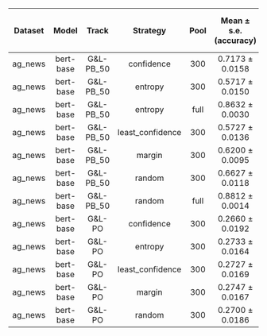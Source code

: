 | Dataset | Model | Track | Strategy | Pool | Mean ± s.e. (accuracy) | G&L count (mean ± s.e.) | Seeds |
|:-------:|:-----:|:-----:|:--------:|:------:|:--------------------:|:-------------------------:|:-----:|
| ag_news | bert-base | G&L-PB_50 | confidence | 300 | 0.7173 ± 0.0158 | 84.8 ± 4.7 | 5 |
| ag_news | bert-base | G&L-PB_50 | entropy | 300 | 0.5717 ± 0.0150 | 128.5 ± 4.5 | 10 |
| ag_news | bert-base | G&L-PB_50 | entropy | full | 0.8632 ± 0.0030 | 1039.5 ± 23.0 | 2 |
| ag_news | bert-base | G&L-PB_50 | least_confidence | 300 | 0.5727 ± 0.0136 | 128.2 ± 4.1 | 5 |
| ag_news | bert-base | G&L-PB_50 | margin | 300 | 0.6200 ± 0.0095 | 114.0 ± 2.8 | 5 |
| ag_news | bert-base | G&L-PB_50 | random | 300 | 0.6627 ± 0.0118 | 101.2 ± 3.5 | 5 |
| ag_news | bert-base | G&L-PB_50 | random | full | 0.8812 ± 0.0014 | 903.0 ± 10.6 | 2 |
| ag_news | bert-base | G&L-PO | confidence | 300 | 0.2660 ± 0.0192 | 220.2 ± 5.8 | 5 |
| ag_news | bert-base | G&L-PO | entropy | 300 | 0.2733 ± 0.0164 | 218.0 ± 4.9 | 5 |
| ag_news | bert-base | G&L-PO | least_confidence | 300 | 0.2727 ± 0.0169 | 218.2 ± 5.1 | 5 |
| ag_news | bert-base | G&L-PO | margin | 300 | 0.2747 ± 0.0167 | 217.6 ± 5.0 | 5 |
| ag_news | bert-base | G&L-PO | random | 300 | 0.2700 ± 0.0186 | 219.0 ± 5.6 | 5 |
